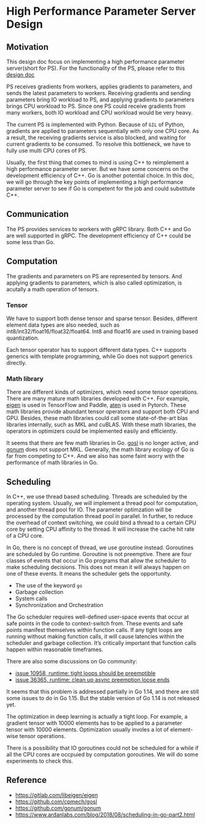 # High Performance Parameter Server Design

## Motivation

This design doc focus on implementing a high performance parameter server(short for PS). For the functionality of the PS, please refer to this [design doc](https://github.com/sql-machine-learning/elasticdl/blob/develop/docs/designs/parameter_server.md)

PS receives gradients from workers, applies gradients to parameters, and sends the latest parameters to workers. Receiving gradients and sending parameters bring IO workload to PS, and applying gradients to parameters brings CPU workload to PS. Since one PS could receive gradients from many workers, both IO workload and CPU workload would be very heavy.

The current PS is implemented with Python. Because of `GIL` of Python, gradients are applied to parameters sequentially with only one CPU core. As a result, the receiving gradients service is also blocked, and waiting for current gradients to be consumed. To resolve this bottleneck, we have to fully use multi CPU cores of PS.

Usually, the first thing that comes to mind is using C++ to reimplement a high performance parameter server. But we have some concerns on the development efficiency of C++. Go is another potential choice. In this doc, we will go through the key points of implementing a high performance parameter server to see if Go is competent for the job and could substitute C++.

## Communication

The PS provides services to workers with gRPC library. Both C++ and Go are well supported in gRPC. The development efficiency of C++ could be some less than Go.

## Computation

The gradients and parameters on PS are represented by tensors. And applying gradients to parameters, which is also called optimization, is acutally a math operation of tensors.

### Tensor

We have to support both dense tensor and sparse tensor. Besides, different element data types are also needed, such as int8/int32/float16/float32/float64. Int8 and float16 are used in training based quantization.

Each tensor operator has to support different data types. C++ supports generics with template programming, while Go does not support generics directly.

### Math library

There are different kinds of optimizers, which need some tensor operations. There are many mature math libraries developed with C++. For example, [eigen](https://gitlab.com/libeigen/eigen) is used in TensorFlow and Paddle, [aten](https://github.com/pytorch/pytorch/tree/master/aten) is used in Pytorch. These math libraries provide abundant tensor operators and support both CPU and GPU. Besides, these math libraries could call some state-of-the-art blas libraries internally, such as MKL and cuBLAS. With these math libraries, the operators in optimizers could be implemented easily and efficiently.

It seems that there are few math libraries in Go. [gosl](https://github.com/cpmech/gosl) is no longer active, and [gonum](https://github.com/gonum/gonum) does not support MKL. Generally, the math library ecology of Go is far from competing to C++. And we also has some faint worry with the performance of math libraries in Go.


## Scheduling

In C++, we use thread based scheduling. Threads are scheduled by the operating system. Usually, we will implement a thread pool for computation, and another thread pool for IO. The parameter optimzation will be processed by the computation thread pool in parallel. In further, to reduce the overhead of context switching, we could bind a thread to a certain CPU core by setting CPU affinity to the thread. It will increase the cache hit rate of a CPU core.

In Go, there is no concept of thread, we use goroutine instead. Goroutines are scheduled by Go runtime. Goroutine is not preemptive. There are four classes of events that occur in Go programs that allow the scheduler to make scheduling decisions. This does not mean it will always happen on one of these events. It means the scheduler gets the opportunity.

- The use of the keyword `go`
- Garbage collection
- System calls
- Synchronization and Orchestration

The Go scheduler requires well-defined user-space events that occur at safe points in the code to context-switch from.  These events and safe points manifest themselves within function calls. If any tight loops are running without making function calls, it will cause latencies within the scheduler and garbage collection. It’s critically important that function calls happen within reasonable timeframes.

There are also some discussions on Go community:

- [issue 10958, runtime: tight loops should be preemptible](https://github.com/golang/go/issues/10958)
- [issue 36365, runtime: clean up async preemption loose ends](https://github.com/golang/go/issues/36365)

It seems that this problem is addressed partially in Go 1.14, and there are still some issues to do in Go 1.15. But the stable version of Go 1.14 is not released yet.

The optimization in deep learning is actually a tight loop. For example, a gradient tensor with 10000 elements has to be applied to a parameter tensor with 10000 elements. Optimization usually involes a lot of element-wise tensor operations.

There is a possibility that IO goroutines could not be scheduled for a while if all the CPU cores are occpuied by computation goroutines. We will do some experiments to check this.

## Reference

- https://gitlab.com/libeigen/eigen
- https://github.com/cpmech/gosl
- https://github.com/gonum/gonum
- https://www.ardanlabs.com/blog/2018/08/scheduling-in-go-part2.html